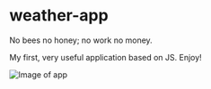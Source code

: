 # weather-app
No bees no honey; no work no money.

My first, very useful application based on JS. Enjoy!

![Image of app](https://raw.githubusercontent.com/jtczak/weather-app/main/img/gif.gif)
